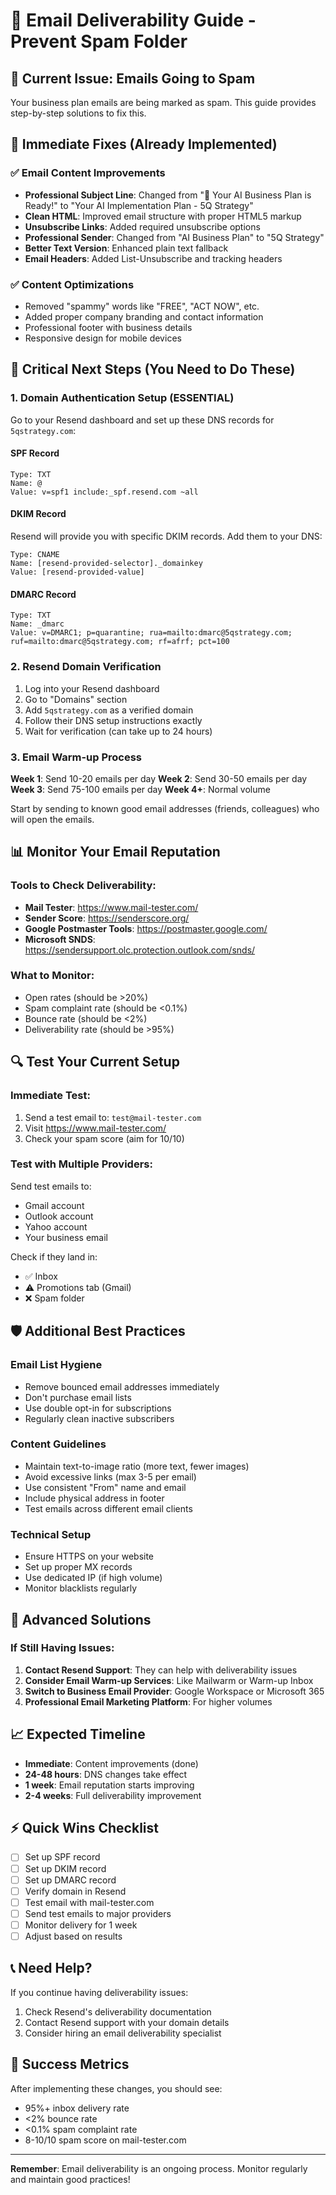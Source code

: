 # 📧 Email Deliverability Guide - Prevent Spam Folder

## 🚨 **Current Issue: Emails Going to Spam**

Your business plan emails are being marked as spam. This guide provides step-by-step solutions to fix this.

## 🔧 **Immediate Fixes (Already Implemented)**

### ✅ **Email Content Improvements**

- **Professional Subject Line**: Changed from "🚀 Your AI Business Plan is Ready!" to "Your AI Implementation Plan - 5Q Strategy"
- **Clean HTML**: Improved email structure with proper HTML5 markup
- **Unsubscribe Links**: Added required unsubscribe options
- **Professional Sender**: Changed from "AI Business Plan" to "5Q Strategy"
- **Better Text Version**: Enhanced plain text fallback
- **Email Headers**: Added List-Unsubscribe and tracking headers

### ✅ **Content Optimizations**

- Removed "spammy" words like "FREE", "ACT NOW", etc.
- Added proper company branding and contact information
- Professional footer with business details
- Responsive design for mobile devices

## 🎯 **Critical Next Steps (You Need to Do These)**

### 1. **Domain Authentication Setup (ESSENTIAL)**

Go to your Resend dashboard and set up these DNS records for `5qstrategy.com`:

#### **SPF Record**

```
Type: TXT
Name: @
Value: v=spf1 include:_spf.resend.com ~all
```

#### **DKIM Record**

Resend will provide you with specific DKIM records. Add them to your DNS:

```
Type: CNAME
Name: [resend-provided-selector]._domainkey
Value: [resend-provided-value]
```

#### **DMARC Record**

```
Type: TXT
Name: _dmarc
Value: v=DMARC1; p=quarantine; rua=mailto:dmarc@5qstrategy.com; ruf=mailto:dmarc@5qstrategy.com; rf=afrf; pct=100
```

### 2. **Resend Domain Verification**

1. Log into your Resend dashboard
2. Go to "Domains" section
3. Add `5qstrategy.com` as a verified domain
4. Follow their DNS setup instructions exactly
5. Wait for verification (can take up to 24 hours)

### 3. **Email Warm-up Process**

**Week 1**: Send 10-20 emails per day
**Week 2**: Send 30-50 emails per day  
**Week 3**: Send 75-100 emails per day
**Week 4+**: Normal volume

Start by sending to known good email addresses (friends, colleagues) who will open the emails.

## 📊 **Monitor Your Email Reputation**

### **Tools to Check Deliverability:**

- **Mail Tester**: https://www.mail-tester.com/
- **Sender Score**: https://senderscore.org/
- **Google Postmaster Tools**: https://postmaster.google.com/
- **Microsoft SNDS**: https://sendersupport.olc.protection.outlook.com/snds/

### **What to Monitor:**

- Open rates (should be >20%)
- Spam complaint rate (should be <0.1%)
- Bounce rate (should be <2%)
- Deliverability rate (should be >95%)

## 🔍 **Test Your Current Setup**

### **Immediate Test:**

1. Send a test email to: `test@mail-tester.com`
2. Visit https://www.mail-tester.com/
3. Check your spam score (aim for 10/10)

### **Test with Multiple Providers:**

Send test emails to:

- Gmail account
- Outlook account
- Yahoo account
- Your business email

Check if they land in:

- ✅ Inbox
- ⚠️ Promotions tab (Gmail)
- ❌ Spam folder

## 🛡️ **Additional Best Practices**

### **Email List Hygiene**

- Remove bounced email addresses immediately
- Don't purchase email lists
- Use double opt-in for subscriptions
- Regularly clean inactive subscribers

### **Content Guidelines**

- Maintain text-to-image ratio (more text, fewer images)
- Avoid excessive links (max 3-5 per email)
- Use consistent "From" name and email
- Include physical address in footer
- Test emails across different email clients

### **Technical Setup**

- Ensure HTTPS on your website
- Set up proper MX records
- Use dedicated IP (if high volume)
- Monitor blacklists regularly

## 🚀 **Advanced Solutions**

### **If Still Having Issues:**

1. **Contact Resend Support**: They can help with deliverability issues
2. **Consider Email Warm-up Services**: Like Mailwarm or Warm-up Inbox
3. **Switch to Business Email Provider**: Google Workspace or Microsoft 365
4. **Professional Email Marketing Platform**: For higher volumes

## 📈 **Expected Timeline**

- **Immediate**: Content improvements (done)
- **24-48 hours**: DNS changes take effect
- **1 week**: Email reputation starts improving
- **2-4 weeks**: Full deliverability improvement

## ⚡ **Quick Wins Checklist**

- [ ] Set up SPF record
- [ ] Set up DKIM record
- [ ] Set up DMARC record
- [ ] Verify domain in Resend
- [ ] Test email with mail-tester.com
- [ ] Send test emails to major providers
- [ ] Monitor delivery for 1 week
- [ ] Adjust based on results

## 📞 **Need Help?**

If you continue having deliverability issues:

1. Check Resend's deliverability documentation
2. Contact Resend support with your domain details
3. Consider hiring an email deliverability specialist

## 🎯 **Success Metrics**

After implementing these changes, you should see:

- 95%+ inbox delivery rate
- <2% bounce rate
- <0.1% spam complaint rate
- 8-10/10 spam score on mail-tester.com

---

**Remember**: Email deliverability is an ongoing process. Monitor regularly and maintain good practices!
